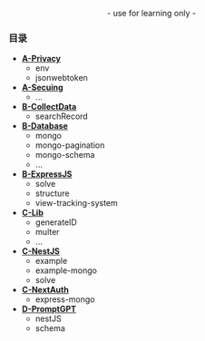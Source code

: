 <p align="center">
    - use for learning only -
</p>

### 目录

- [**A-Privacy**](https://github.com/989x/backend/tree/main/A-Privacy)
    - env
    - jsonwebtoken
- [**A-Secuing**](https://github.com/989x/backend/tree/main/A-Secuing)
    - ...
- [**B-CollectData**](https://github.com/989x/backend/tree/main/B-CollectData)
    - searchRecord
- [**B-Database**](https://github.com/989x/backend/tree/main/B-Database)
    - mongo
    - mongo-pagination
    - mongo-schema
    - ...
- [**B-ExpressJS**](https://github.com/989x/backend/tree/main/B-ExpressJS)
    - solve
    - structure
    - view-tracking-system
- [**C-Lib**](https://github.com/989x/backend/tree/main/C-Lib)
    - generateID
    - multer
    - ...
- [**C-NestJS**](https://github.com/989x/backend/tree/main/C-NestJS)
    - example
    - example-mongo
    - solve
- [**C-NextAuth**](https://github.com/989x/backend/tree/main/C-NextAuth)
    - express-mongo
- [**D-PromptGPT**](https://github.com/989x/backend/tree/main/C-PromptGPT)
    - nestJS
    - schema
